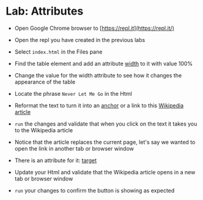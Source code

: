
# Lab: Attributes
  
* Open Google Chrome browser to [https://repl.it](https://repl.it/)

* Open the repl you have created in the previous labs

* Select `index.html` in the Files pane

* Find the table element and add an attribute [width]([https://www.w3resource.com/html/attributes/html-width-attribute.php](https://www.w3resource.com/html/attributes/html-width-attribute.php)) to it with value 100% 

* Change the value for the width attribute to see how it changes the appearance of the table

* Locate the phrase `Never Let Me Go` in the Html

* Reformat the text to turn it into an [anchor](https://www.w3schools.com/tags/tag_a.asp) or a link to this [Wikipedia article]([https://en.wikipedia.org/wiki/Never_Let_Me_Go_(novel)](https://en.wikipedia.org/wiki/Never_Let_Me_Go_(novel)))

*  `run` the changes and validate that when you click on the text it takes you to the Wikipedia article

* Notice that the article replaces the current page, let's say we wanted to open the link in another tab or browser window

* There is an attribute for it: [target](https://www.w3schools.com/tags/att_a_target.asp)

* Update your Html and validate that the Wikipedia article opens in a new tab or browser window


*  `run` your changes to confirm the button is showing as expected
  


